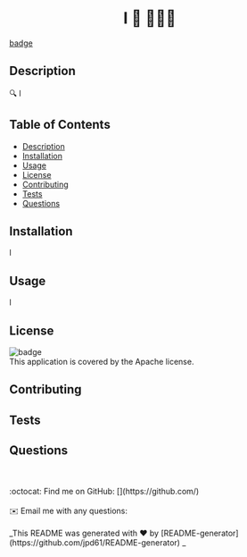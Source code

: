 
<h1 align="center">l 👋 👩🏻‍💻 </h1>
  
[badge](https://img.shields.io/badge/license-Apache-brightgreen)<br />
## Description
🔍 l
## Table of Contents
- [Description](#description)
- [Installation](#installation)
- [Usage](#usage)
- [License](#license)
- [Contributing](#contributing)
- [Tests](#tests)
- [Questions](#questions)
## Installation
l
## Usage
l
## License
![badge](https://img.shields.io/badge/license-Apache-brightgreen)
<br />
This application is covered by the Apache license. 
## Contributing

## Tests

## Questions
<br />
<br />
:octocat: Find me on GitHub: [](https://github.com/)<br />
<br />
✉️ Email me with any questions: <br /><br />
_This README was generated with ❤️ by [README-generator](https://github.com/jpd61/README-generator) _
    
